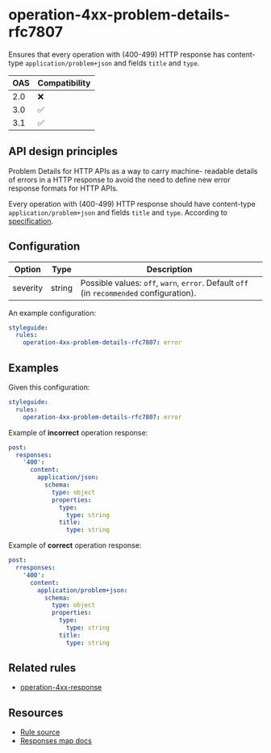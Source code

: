 # operation-4xx-problem-details-rfc7807

Ensures that every operation with (400-499) HTTP response has content-type `application/problem+json` and fields `title` and `type`.

| OAS | Compatibility |
| --- | ------------- |
| 2.0 | ❌            |
| 3.0 | ✅            |
| 3.1 | ✅            |

## API design principles

Problem Details for HTTP APIs as a way to carry machine-
readable details of errors in a HTTP response to avoid the need to
define new error response formats for HTTP APIs.

Every operation with (400-499) HTTP response should have content-type `application/problem+json` and fields `title` and `type`. According to [specification](https://datatracker.ietf.org/doc/html/rfc7807).

## Configuration

| Option   | Type   | Description                                                                              |
| -------- | ------ | ---------------------------------------------------------------------------------------- |
| severity | string | Possible values: `off`, `warn`, `error`. Default `off` (in `recommended` configuration). |

An example configuration:

```yaml
styleguide:
  rules:
    operation-4xx-problem-details-rfc7807: error
```

## Examples

Given this configuration:

```yaml
styleguide:
  rules:
    operation-4xx-problem-details-rfc7807: error
```

Example of **incorrect** operation response:

```yaml
post:
  responses:
    '400':
      content:
        application/json:
          schema:
            type: object
            properties:
              type:
                type: string
              title:
                type: string
```

Example of **correct** operation response:

```yaml
post:
  rresponses:
    '400':
      content:
        application/problem+json:
          schema:
            type: object
            properties:
              type:
                type: string
              title:
                type: string
```

## Related rules

- [operation-4xx-response](./operation-4xx-response.md)

## Resources

- [Rule source](https://github.com/Redocly/redocly-cli/blob/master/packages/core/src/rules/common/operation-4xx-response.ts)
- [Responses map docs](https://redocly.com/docs/openapi-visual-reference/responses/)
